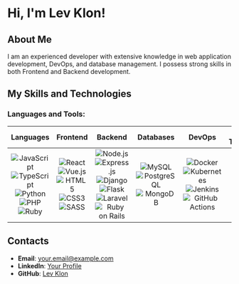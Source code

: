 # Hi, I'm Lev Klon!

## About Me
I am an experienced developer with extensive knowledge in web application development, DevOps, and database management. I possess strong skills in both Frontend and Backend development.

## My Skills and Technologies

### Languages and Tools:

| **Languages** | **Frontend** | **Backend** | **Databases** | **DevOps** | **Tools & Technologies** |
|:-------------:|:------------:|:-----------:|:-------------:|:----------:|:------------------------:|
| ![JavaScript](https://img.shields.io/badge/-JavaScript-333333?style=flat&logo=javascript) ![TypeScript](https://img.shields.io/badge/-TypeScript-333333?style=flat&logo=typescript) ![Python](https://img.shields.io/badge/-Python-333333?style=flat&logo=python) ![PHP](https://img.shields.io/badge/-PHP-333333?style=flat&logo=php) ![Ruby](https://img.shields.io/badge/-Ruby-333333?style=flat&logo=ruby) | ![React](https://img.shields.io/badge/-React-333333?style=flat&logo=react) ![Vue.js](https://img.shields.io/badge/-Vue.js-333333?style=flat&logo=vue.js) ![HTML5](https://img.shields.io/badge/-HTML5-333333?style=flat&logo=html5) ![CSS3](https://img.shields.io/badge/-CSS3-333333?style=flat&logo=css3) ![SASS](https://img.shields.io/badge/-SASS-333333?style=flat&logo=sass) | ![Node.js](https://img.shields.io/badge/-Node.js-333333?style=flat&logo=node.js) ![Express.js](https://img.shields.io/badge/-Express.js-333333?style=flat&logo=express) ![Django](https://img.shields.io/badge/-Django-333333?style=flat&logo=django) ![Flask](https://img.shields.io/badge/-Flask-333333?style=flat&logo=flask) ![Laravel](https://img.shields.io/badge/-Laravel-333333?style=flat&logo=laravel) ![Ruby on Rails](https://img.shields.io/badge/-Ruby_on_Rails-333333?style=flat&logo=ruby-on-rails) | ![MySQL](https://img.shields.io/badge/-MySQL-333333?style=flat&logo=mysql) ![PostgreSQL](https://img.shields.io/badge/-PostgreSQL-333333?style=flat&logo=postgresql) ![MongoDB](https://img.shields.io/badge/-MongoDB-333333?style=flat&logo=mongodb) | ![Docker](https://img.shields.io/badge/-Docker-333333?style=flat&logo=docker) ![Kubernetes](https://img.shields.io/badge/-Kubernetes-333333?style=flat&logo=kubernetes) ![Jenkins](https://img.shields.io/badge/-Jenkins-333333?style=flat&logo=jenkins) ![GitHub Actions](https://img.shields.io/badge/-GitHub_Actions-333333?style=flat&logo=github-actions) | ![Git](https://img.shields.io/badge/-Git-333333?style=flat&logo=git) ![Webpack](https://img.shields.io/badge/-Webpack-333333?style=flat&logo=webpack) ![Jest](https://img.shields.io/badge/-Jest-333333?style=flat&logo=jest) ![Mocha](https://img.shields.io/badge/-Mocha-333333?style=flat&logo=mocha) |

## Contacts
- **Email**: [your.email@example.com](mailto:your.email@example.com)
- **LinkedIn**: [Your Profile](https://linkedin.com/in/yourprofile)
- **GitHub**: [Lev Klon](https://github.com/levklon)
